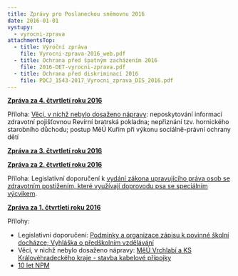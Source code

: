 ```yaml
---
title: Zprávy pro Poslaneckou sněmovnu 2016
date: 2016-01-01
vystupy:
  - vyrocni-zprava
attachmentsTop:
  - title: Výroční zpráva
    file: Vyrocni-zprava-2016_web.pdf
  - title: Ochrana před špatným zacházením 2016
    file: 2016-DET-vyrocni-zprava.pdf
  - title: Ochrana před diskriminací 2016
    file: PDCJ_1543-2017_Vyrocni_zprava_DIS_2016.pdf
---
```


**[Zpráva za 4. čtvrtletí roku 2016](2016_4-Q.pdf)**

Příloha: [Věci, v nichž nebylo dosaženo nápravy](2016_4-Q_sankce.pdf): neposkytování informací zdravotní pojišťovnou Revírní bratrská pokladna; nepřiznání tzv. hornického starobního důchodu; postup MěÚ Kuřim při výkonu sociálně-právní ochrany dětí

**[Zpráva za 3. čtvrtletí roku 2016](2016_3-Q.pdf)**

**[Zpráva za 2. čtvrtletí roku 2016](2016_2-Q.pdf)**

Příloha: Legislativní doporučení k [vydání zákona upravujícího práva osob se zdravotním postižením, které využívají doprovodu psa se speciálním výcvikem](2016_2-Q_doporuceni.pdf).

**[Zpráva za 1. čtvrtletí roku 2016](2016_1_Q.pdf)**

Přílohy:

- Legislativní doporučení: [Podmínky a organizace zápisu k povinné školní docházce; Vyhláška o předškolním vzdělávání](2016_1-Q_doporuceni.pdf)
- Věci, v nichž nebylo dosaženo nápravy: [MěÚ Vrchlabí a KS Královéhradeckého kraje - stavba kabelové přípojky](2016_1_Q-sankce.pdf)
- [10 let NPM](2016_1_Q-10-let-NPM.pdf)
